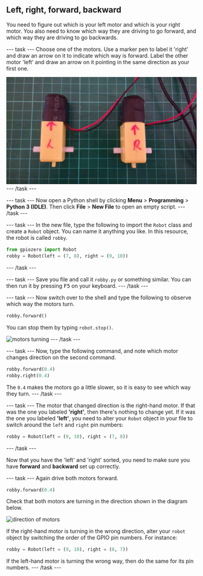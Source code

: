 ## Left, right, forward, backward

You need to figure out which is your left motor and which is your right motor. You also need to know which way they are driving to go forward, and which way they are driving to go backwards.

--- task ---
Choose one of the motors. Use a marker pen to label it 'right' and draw an arrow on it to indicate which way is forward. Label the other motor 'left' and draw an arrow on it pointing in the same direction as your first one.

![labeled motors](images/motors_labelled.jpg)
--- /task ---

--- task ---
Now open a Python shell by clicking **Menu** > **Programming** > **Python 3 (IDLE)**. Then click **File** > **New File** to open an empty script.
--- /task ---

--- task ---
In the new file, type the following to import the `Robot` class and create a `Robot` object. You can name it anything you like. In this resource, the robot is called `robby`.

```python
from gpiozero import Robot
robby = Robot(left = (7, 8), right = (9, 10))
```
--- /task ---

--- task ---
Save you file and call it `robby.py` or something similar. You can then run it by pressing <kbd>F5</kbd> on your keyboard.
--- /task ---

--- task ---
Now switch over to the shell and type the following to observe which way the motors turn.

```python
robby.forward()
```

You can stop them by typing `robot.stop()`.

![motors turning](images/motor-test.gif)
--- /task ---

--- task ---
Now, type the following command, and note which motor changes direction on the second command. 

```python
robby.forward(0.4)
robby.right(0.4)
```
The `0.4` makes the motors go a little slower, so it is easy to see which way they turn.
--- /task ---

--- task ---
The motor that changed direction is the right-hand motor. If that was the one you labeled **'right'**, then there's nothing to change yet. If it was the one you labeled **'left'**, you need to alter your `Robot` object in your file to switch around the `left` and `right` pin numbers:

```python
robby = Robot(left = (9, 10), right = (7, 8))
```
--- /task --- 

Now that you have the 'left' and 'right' sorted, you need to make sure you have **forward** and **backward** set up correctly.

--- task ---
Again drive both motors forward.

```python
robby.forward(0.4)
```

Check that both motors are turning in the direction shown in the diagram below.

![direction of motors](images/motor_direction.png)

If the right-hand motor is turning in the wrong direction, alter your `robot` object by switching the order of the GPIO pin numbers. For instance:

```python
robby = Robot(left = (9, 10), right = (8, 7))
```

If the left-hand motor is turning the wrong way, then do the same for its pin numbers.
--- /task ---
